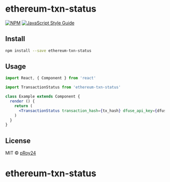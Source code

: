 # ethereum-txn-status

> 

[![NPM](https://img.shields.io/npm/v/ethereum-txn-status.svg)](https://www.npmjs.com/package/ethereum-txn-status) [![JavaScript Style Guide](https://img.shields.io/badge/code_style-standard-brightgreen.svg)](https://standardjs.com)

## Install

```bash
npm install --save ethereum-txn-status
```

## Usage

```jsx
import React, { Component } from 'react'

import TransactionStatus from 'ethereum-txn-status'

class Example extends Component {
  render () {
    return (
      <TransactionStatus transaction_hash={tx_hash} dfuse_api_key={dfuse_key} network={"ropsten"}/>
    )
  }
}
```

## License

MIT © [pRoy24](https://github.com/pRoy24)
# ethereum-txn-status
